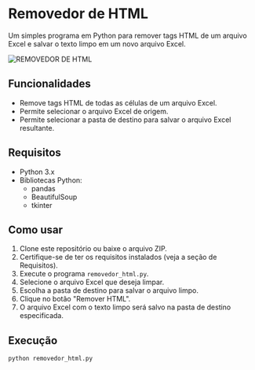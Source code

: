# Removedor de HTML

Um simples programa em Python para remover tags HTML de um arquivo Excel e salvar o texto limpo em um novo arquivo Excel.

![REMOVEDOR DE HTML](https://github.com/GleisonAmorim/Removedor-de-Tags-HTML/assets/54336609/a85d925d-f97b-4a0d-8a3a-173898ac3728)

## Funcionalidades

- Remove tags HTML de todas as células de um arquivo Excel.
- Permite selecionar o arquivo Excel de origem.
- Permite selecionar a pasta de destino para salvar o arquivo Excel resultante.

## Requisitos

- Python 3.x
- Bibliotecas Python:
  - pandas
  - BeautifulSoup
  - tkinter

## Como usar

1. Clone este repositório ou baixe o arquivo ZIP.
2. Certifique-se de ter os requisitos instalados (veja a seção de Requisitos).
3. Execute o programa `removedor_html.py`.
4. Selecione o arquivo Excel que deseja limpar.
5. Escolha a pasta de destino para salvar o arquivo limpo.
6. Clique no botão "Remover HTML".
7. O arquivo Excel com o texto limpo será salvo na pasta de destino especificada.

## Execução

```bash
python removedor_html.py
